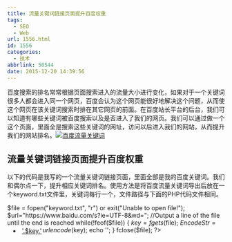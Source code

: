 ```yaml
---
title: 流量关键词链接页面提升百度权重
tags:
  - SEO
  - Web
url: 1556.html
id: 1556
categories:
  - 技术
abbrlink: 50544
date: 2015-12-20 14:39:56
---
```


百度搜索的排名常常根据页面搜索进入的流量大小进行变化，如果对于一个关键词很多人都会进入同一个网页，百度会认为这个网页能很好地解决这个问题，从而使这个网页在该关键词搜索时排在其它网页的前面。在百度站长平台的后台，我们可以知道有哪些关键词被百度搜索以及是否进入了我们的网页。我们可以通过做一个这个页面，里面全是搜索这些关键词的网址，访问以后进入我们的网站，从而提升我们的网站排名。[![百度流量关键词](http://baiyuan.wang/wp-content/uploads/2015/12/baiyuan.wang_2015-12-20_14-35-04.jpg)](http://baiyuan.wang/wp-content/uploads/2015/12/baiyuan.wang_2015-12-20_14-35-04.jpg)

流量关键词链接页面提升百度权重
---------------

以下的代码是我写的一个流量关键词链接页面，里面全部是我的百度关键词。我们和偶尔点一下，提升相应关键词排名。使用方法是将百度流量关键词导出后放在一个keyword.txt文件里，关键词每行一个，文件路径与下面的PHP代码文件相同。

<html>
<body>
<title>百度关键词|王柏元的博客</title>
<meta name="viewport" content="width=device-width,user-scalable=no,initial-scale=1">
<style>
    .link{
        float:left;
        margin-left:12px;
        padding:2px;
    }
    a:visited {
        color:#00FF00;
        text-decoration:none;
    }

</style>
<?php
/\*\*
 \* Created by PhpStorm.
 \* project： wordpress-blog
 \* User: BrainWang
 \* Author_URL: http://baiyuan.wang
 \* Date: 2015/12/20
 \* Time: 14:03
 */


$file = fopen("keyword.txt", "r") or exit("Unable to open file!");
$url="https://www.baidu.com/s?ie=UTF-8&wd=";
//Output a line of the file until the end is reached
while(!feof($file))
{   $key=fgets($file);
    $EncodeStr=urlencode($key);
    echo '<li class="link"><a href="'.$url.$EncodeStr.'" target="_blank" >'.$key.'</a><br /></li>';
}
fclose($file);
?>
</body>
</html>